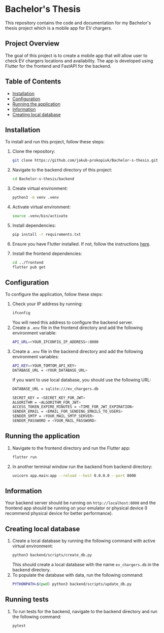 # Bachelor's Thesis

This repository contains the code and documentation for my Bachelor's thesis project which is a mobile app for EV chargers.

## Project Overview

The goal of this project is to create a mobile app that will allow user to check EV chargers locations and availability. The app is developed using Flutter for the frontend and FastAPI for the backend.

## Table of Contents
- [Installation](#installation)
- [Configuration](#configuration)
- [Running the application](#running-the-application)
- [Information](#information)
- [Creating local database](#creating-local-database)

## Installation

To install and run this project, follow these steps:

1. Clone the repository:
    ```bash
    git clone https://github.com/jakub-prokopiuk/Bachelor-s-thesis.git
    ```
2. Navigate to the backend directory of this project:
    ```bash
    cd Bachelor-s-thesis/backend
    ```
3. Create virtual environment:
    ```bash
    python3 -m venv .venv
    ```
4. Activate virtual environment:
    ```bash
    source .venv/bin/activate
    ```
5. Install dependencies:
    ```bash
    pip install -r requirements.txt
    ```
6. Ensure you have Flutter installed. If not, follow the instructions [here](https://flutter.dev/docs/get-started/install).

7. Install the frontend dependencies:
    ```bash
    cd ../frontend
    flutter pub get
    ```

## Configuration

To configure the application, follow these steps:
1. Check your IP address by running:
    ```bash
    ifconfig
    ```
    You will need this address to configure the backend server.
1. Create a `.env` file in the frontend directory and add the following environment variable:
    ```bash
    API_URL=<YOUR_IFCONFIG_IP_ADDRESS>:8000
    ```
2. Create a `.env` file in the backend directory and add the following environment variables:
    ```bash
    API_KEY=<YOUR_TOMTOM_API_KEY>
    DATABASE_URL = <YOUR_DATABASE_URL>
    ```
    If you want to use local database, you should use the following URL:
    ```bash
    DATABASE_URL = sqlite:///ev_chargers.db
    ```
    ```bash
    SECRET_KEY = <SECRET_KEY_FOR_JWT>
    ALGORITHM = <ALGORITHM_FOR_JWT> 
    ACCESS_TOKEN_EXPIRE_MINUTES = <TIME_FOR_JWT_EXPIRATION>
    SENDER_EMAIL = <EMAIL_FOR_SENDING_EMAILS_TO_USERS>
    SENDER_SMTP = <YOUR_MAIL_SMTP_SERVER>
    SENDER_PASSWORD = <YOUR_MAIL_PASSWORD>
    ```
## Running the application

1. Navigate to the frontend directory and run the Flutter app:
    ```bash
    flutter run
    ```
2. In another terminal window run the backend from backend directory:
    ```bash
    uvicorn app.main:app --reload --host 0.0.0.0 --port 8000
    ```

## Information
Your backend server should be running on `http://localhost:8000` and the frontend app should be running on your emulator or physical device (I recommend physical device for better performance).

## Creating local database
1. Create a local database by running the following command with active virtual environment:
    ```bash
    python3 backend/scripts/create_db.py
    ```
    This should create a local database with the name `ev_chargers.db` in the backend directory.
2. To populate the database with data, run the following command:
    ```bash
    PYTHONPATH=$(pwd) python3 backend/scripts/update_db.py
    ```

## Running tests
1. To run tests for the backend, navigate to the backend directory and run the following command:
    ```bash
    pytest
    ```